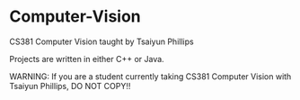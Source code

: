 # Computer-Vision
CS381 Computer Vision taught by Tsaiyun Phillips

Projects are written in either C++ or Java.

WARNING: If you are a student currently taking CS381 Computer Vision with Tsaiyun Phillips, DO NOT COPY!!
